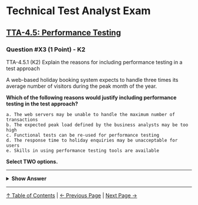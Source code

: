 # Technical Test Analyst Exam

## [TTA-4.5: Performance Testing](../../4-quality-characteristics-for-technical-testing/4.5-performance-testing.md#45-performance-testing)

### Question #X3 (1 Point) - K2

TTA-4.5.1 (K2) Explain the reasons for including performance testing in a test approach

A web-based holiday booking system expects to handle three times its average number of visitors during the peak month of the year.

**Which of the following reasons would justify including performance testing in the test approach?**

    a. The web servers may be unable to handle the maximum number of transactions
    b. The expected peak load defined by the business analysts may be too high
    c. Functional tests can be re-used for performance testing
    d. The response time to holiday enquiries may be unacceptable for users
    e. Skills in using performance testing tools are available

**Select TWO options.**

---

<details>
<summary><strong>Show Answer</strong></summary>

#### Correct Answers: a, d

    a. Is correct. The ability of the web servers to support the expected peak number of transactions is a risk that can be addressed by performance testing
    b. Is not correct. If the expected peak load was defined to be too high (rather than too low), then it is unlikely to lead to a risk high enough to need mitigating by performance testing
    c. Is not correct. Re-using functional tests is not a reason for conducting performance tests. Being able to reuse test cases is a bonus, but not a reason. Performing the tests and analyzing the results is still extra effort that needs justification
    d. Is correct. People may abandon the site if their enquiry responses take too long, which may occur during the peak month. This is a risk that can be addressed by performance testing
    e. Is not correct. Having skills in performance testing tools is good, but it is not a reason to conduct performance tests

</details>

---

[↑ Table of Contents](../../README.md#table-of-contents) | [← Previous Page](question-2.md) | [Next Page →](question-4.md)
